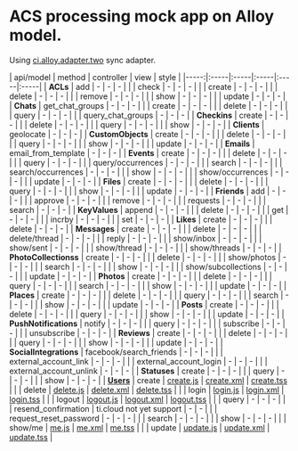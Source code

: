 ACS processing mock app on Alloy model.
===
Using [ci.alloy.adapter.two](https://github.com/aaronksaunders/ci.alloy.adapter.two) sync adapter.


| api/model | method | controller | view | style |
|-----:|:-----|:-----|:-----|:-----|:-----|
| **ACLs** | add | - | - | - |
| | check | - | - | - |
| | create | - | - | - |
| | delete | - | - | - |
| | remove | - | - | - |
| | show | - | - | - |
| | update | - | - | - |
| **Chats** | get_chat_groups | - | - | - |
| | create | - | - | - |
| | delete | - | - | - |
| | query | - | - | - |
| | query_chat_groups | - | - | - |
| **Checkins** | create | - | - | - |
| | delete | - | - | - |
| | query | - | - | - |
| | show | - | - | - |
| **Clients** | geolocate | - | - | - |
| **CustomObjects** | create | - | - | - |
| | delete | - | - | - |
| | query | - | - | - |
| | show | - | - | - |
| | update | - | - | - |
| **Emails** | email_from_template | - | - | - |
| **Events** | create | - | - | - |
| | delete | - | - | - |
| | query | - | - | - |
| | query/occurrences | - | - | - |
| | search | - | - | - |
| | search/occurrences | - | - | - |
| | show | - | - | - |
| | show/occurrences | - | - | - |
| | update | - | - | - |
| **Files** | create | - | - | - |
| | delete | - | - | - |
| | query | - | - | - |
| | show | - | - | - |
| | update | - | - | - |
| **Friends** | add | - | - | - |
| | approve | - | - | - |
| | remove | - | - | - |
| | requests | - | - | - |
| | search | - | - | - |
| **KeyValues** | append | - | - | - |
| | delete | - | - | - |
| | get | - | - | - |
| | incrby | - | - | - |
| | set | - | - | - |
| **Likes** | create | - | - | - |
| | delete | - | - | - |
| **Messages** | create | - | - | - |
| | delete | - | - | - |
| | delete/thread | - | - | - |
| | reply | - | - | - |
| | show/inbox | - | - | - |
| | show/sent | - | - | - |
| | show/thread | - | - | - |
| | show/threads | - | - | - |
| **PhotoCollectionss** | create | - | - | - |
| | delete | - | - | - |
| | show/photos | - | - | - |
| | search | - | - | - |
| | show | - | - | - |
| | show/subcollections | - | - | - |
| | update | - | - | - |
| **Photos** | create | - | - | - |
| | delete | - | - | - |
| | query | - | - | - |
| | search | - | - | - |
| | show | - | - | - |
| | update | - | - | - |
| **Places** | create | - | - | - |
| | delete | - | - | - |
| | query | - | - | - |
| | search | - | - | - |
| | show | - | - | - |
| | update | - | - | - |
| **Posts** | create | - | - | - |
| | delete | - | - | - |
| | query | - | - | - |
| | show | - | - | - |
| | update | - | - | - |
| **PushNotifications** | notify | - | - | - |
| | query | - | - | - |
| | subscribe | - | - | - |
| | unsubscribe | - | - | - |
| **Reviews** | create | - | - | - |
| | delete | - | - | - |
| | query | - | - | - |
| | show | - | - | - |
| | update | - | - | - |
| **SocialIntegrations** | facebook/search_friends | - | - | - |
| | external_account_link | - | - | - |
| | external_account_login | - | - | - |
| | external_account_unlink | - | - | - |
| **Statuses** | create | - | - | - |
| | query | - | - | - |
| | show | - | - | - |
| **[Users](https://github.com/k0sukey/alloy.adapter.acs/blob/master/app/models/users.js)** | create | [create.js](https://github.com/k0sukey/alloy.adapter.acs/blob/master/app/controllers/users/create.js) | [create.xml](https://github.com/k0sukey/alloy.adapter.acs/blob/master/app/views/users/create.xml) | [create.tss](https://github.com/k0sukey/alloy.adapter.acs/blob/master/app/styles/users/create.tss) |
| | delete | [delete.js](https://github.com/k0sukey/alloy.adapter.acs/blob/master/app/controllers/users/delete.js) | [delete.xml](https://github.com/k0sukey/alloy.adapter.acs/blob/master/app/views/users/delete.xml) | [delete.tss](https://github.com/k0sukey/alloy.adapter.acs/blob/master/app/styles/users/delete.tss) |
| | login | [login.js](https://github.com/k0sukey/alloy.adapter.acs/blob/master/app/controllers/users/login.js) | [login.xml](https://github.com/k0sukey/alloy.adapter.acs/blob/master/app/views/users/login.xml) | [login.tss](https://github.com/k0sukey/alloy.adapter.acs/blob/master/app/styles/users/login.tss) |
| | logout | [logout.js](https://github.com/k0sukey/alloy.adapter.acs/blob/master/app/controllers/users/logout.js) | [logout.xml](https://github.com/k0sukey/alloy.adapter.acs/blob/master/app/views/users/logout.xml) | [logout.tss](https://github.com/k0sukey/alloy.adapter.acs/blob/master/app/styles/users/logout.tss) |
| | query | - | - | - |
| | resend_confirmation | ti.cloud not yet support | - | - |
| | request_reset_password | - | - | - |
| | search | - | - | - |
| | show | - | - | - |
| | show/me | [me.js](https://github.com/k0sukey/alloy.adapter.acs/blob/master/app/controllers/users/me.js) | [me.xml](https://github.com/k0sukey/alloy.adapter.acs/blob/master/app/views/users/me.xml) | [me.tss](https://github.com/k0sukey/alloy.adapter.acs/blob/master/app/styles/users/me.tss) |
| | update | [update.js](https://github.com/k0sukey/alloy.adapter.acs/blob/master/app/controllers/users/update.js) | [update.xml](https://github.com/k0sukey/alloy.adapter.acs/blob/master/app/views/users/update.xml) | [update.tss](https://github.com/k0sukey/alloy.adapter.acs/blob/master/app/styles/users/update.tss) |
